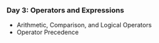 ### Day 3: Operators and Expressions
- Arithmetic, Comparison, and Logical Operators
- Operator Precedence
